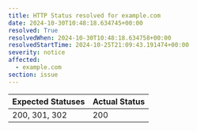 ```yaml
---
title: HTTP Status resolved for example.com
date: 2024-10-30T10:48:18.634745+00:00
resolved: True
resolvedWhen: 2024-10-30T10:48:18.634758+00:00
resolvedStartTime: 2024-10-25T21:09:43.191474+00:00
severity: notice
affected:
  - example.com
section: issue
---
```


| Expected Statuses | Actual Status  |
|-------------------|----------------|
| 200, 301, 302 | 200 |
